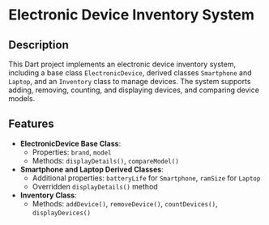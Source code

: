 # Electronic Device Inventory System

## Description

This Dart project implements an electronic device inventory system, including a base class `ElectronicDevice`, derived classes `Smartphone` and `Laptop`, and an `Inventory` class to manage devices. The system supports adding, removing, counting, and displaying devices, and comparing device models.

## Features

- **ElectronicDevice Base Class**:
  - Properties: `brand`, `model`
  - Methods: `displayDetails()`, `compareModel()`
- **Smartphone and Laptop Derived Classes**:
  - Additional properties: `batteryLife` for `Smartphone`, `ramSize` for `Laptop`
  - Overridden `displayDetails()` method
- **Inventory Class**:
  - Methods: `addDevice()`, `removeDevice()`, `countDevices()`, `displayDevices()`
